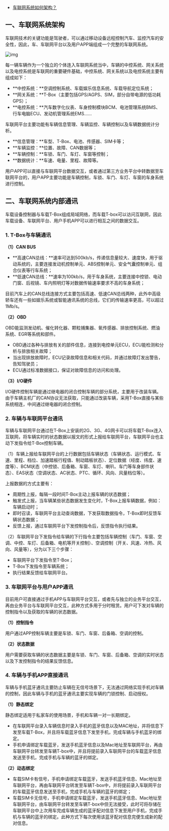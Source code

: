 - [车联网系统如何架构？](http://www.woshipm.com/pd/1296408.html)

## 一、车联网系统架构

车联网技术的关键功能是驾驶者，可以通过移动设备远程控制汽车、监控汽车的安全性，因此，车、车联网平台以及用户APP端组成一个完整的车联网系统。

![img](http://image.woshipm.com/wp-files/2018/08/x9DN5e4a2yTyrLFy0MBU.png)

每一辆车辆作为一个独立的个体连入车联网系统当中，车辆的中控系统、网关系统以及电控系统是车联网的重要硬件基础，中控系统、网关系统以及电控系统主要有组成如下：

- **中控系统：**空调控制系统、车载娱乐信息系统、车载导航定位系统；
- **网关系统：**T-Box（主要包括GPS/AGPS、SIM，部分自带电源的低功耗GPS）；
- **电控系统：**汽车数字化仪表、车身控制模块BCM、电池管理系统BMS、行车电脑ECU、发动机管理系统EMS……

车联网平台主要功能有车辆信息管理、车辆监控、车辆控制以及车辆数据统计分析。

- **信息管理：**车型、T-Box、电池、传感器、SIM卡等；
- **车辆监控：**位置、故障、CAN数据等；
- **车辆控制：**车锁、车门、车灯、车窗等控制；
- **数据统计：**车速、电量、里程、故障等。

用户APP可以直接与车联网平台数据交互，或者通过第三方业务平台中转数据至车联网平台的，用户APP主要功能是车辆控制，车锁、车门、车灯、车窗的车身系统进行控制。

## 二、车联网系统内部通讯

车载设备控制器与车载T-Box组成局域网络，而车载T-box可以访问互联网，因此车载设备、车联网平台、用户手机APP可以进行相互之间的数据交互。

### 1. T-Box与车辆通讯

**（1）CAN BUS**

- **高速CAN总线：**速率可达到500kb/s，传递信息量较大、速度快，用于驱动系统的，主要连接发动机控制单元、ABS控制单元、安全气囊控制单元、组合仪表等行车系统；
- **低速CAN总线：**速率为100kb/s，用于车身系统，主要连接中控锁、电动门窗、后视镜、车内照明灯等对数据传输速率要求不高的车身系统；

目前汽车上的CAN总线连接方式主要包括高速、低速CAN总线两种，此外中高级轿车还有一些如娱乐系统或智能通讯系统的总线，它们的传输速率更高，可以超过1Mb/s。

**（2）OBD**

OBD能监测发动机、催化转化器、颗粒捕集器、氧传感器、排放控制系统、燃油系统、EGR等系统和部件。

- OBD通过各种与排放有关的部件信息，连接到电控单元ECU，ECU能检测和分析与排放相关故障；
- 当出现排放故障时，ECU记录故障信息和相关代码，并通过故障灯发出警告，告知驾驶员；
- ECU通过标准数据接口，保证对故障信息的访问和处理。

**（3）I/O硬件**

I/O硬件控制车辆是通过继电器的闭合控制车辆的部分系统，主要用于改装车辆。由于车辆主机厂的CAN协议无法获取，只能通过改装车辆，采用T-Box直接与某些系统相连，中间通过继电器的闭合控制。

### 2. 车辆与车联网平台通讯

车辆与车联网平台通过在T-Box上安装的2G、3G、4G网卡可以将车载T-Box连入互联网，将车辆实时的状态数据以报文的形式上报给车联网平台，车联网平台也主动下发指令给T-Box控制车辆。

（1）车辆上报给车联网平台的上行数据包括车辆状态（车辆状态、运行模式、车速、里程、档位、加速踏板行程值、制动踏板状态）、定位数据（经度、纬度、速度等）、BCM状态（中控锁、后备箱、车窗、车灯、喇叭、车门等车身部件状态）、EAS状态（空调状态、AC状态、PTC、循环、风向、风量档位等）。

上报数据的方式主要有：

- 周期性上报，每隔一段时间T-Box主动上报车辆的状态数据；
- 触发式上报，当车辆某些状态数据发生变化时，T-Box上报车辆数据，例如：车辆启动时；
- 即时召读，车联网平台主动查询数据，下发获取数据指令，T-Box即时反馈车辆状态数据；
- 反馈上报，通过车联网平台下发控制指令后，反馈指令执行结果。

（2）车联网平台下发指令给车辆的下行指令主要包括车辆控制（车门、车窗、空调、中控、车灯、后备箱、电机等开关控制）、空调控制（开关、风速、冷热、风向、风量等），分为以下三个步骤：

- 车联网平台下发指令至T-Box；
- T-Box下发指令至车辆系统；
- 执行结果反馈给车联网平台。

### 3. 车联网平台与用户APP通讯

目前用户可直接通过手机APP与车联网平台交互，或者先与独立的业务平台交互，再由业务平台与车联网平台交互，此种方式多用于分时租赁。用户可下发对车辆的控制指令以及获取的车辆的状态数据。

**（1）控制指令**

用户通过APP控制车辆主要是车锁、车门、车窗、后备箱、空调的控制。

**（2）状态数据**

用户需要获取车辆的状态数据主要是车锁、车门、车窗、后备箱、空调的实时状态以及下发控制指令的结果反馈信息。

### 4. 车辆与手机APP直接通讯

车辆与手机蓝牙通讯主要防止车辆在无信号场景下，无法通过网络实现手机对车辆的控制，因此车辆与手机的蓝牙通讯主要实现车辆的门锁控制、启动授权。

**（1）静态绑定**

静态绑定适用于私家车的使用场景，手机和车辆一对一长期绑定。

- 在车联网平台录入车辆信息时录入手机的蓝牙信息以及MAC地址，并将信息下发至车载T-Box，并且将车载蓝牙信息下发至手机，完成车辆与手机蓝牙的绑定。
- 手机申请绑定车载蓝牙，发送手机蓝牙信息以及Mac地址至车联网平台，再由车联网平台转发至车辆T-box中，并且将提前录入车联网平台的车载蓝牙信息发送至手机，完成手机与车辆的蓝牙的绑定。

**（2）动态绑定**

- 车载SIM卡有信号，手机申请绑定车载蓝牙，发送手机蓝牙信息、Mac地址至车联网平台，再由车联网平台转发至车辆T-box中，并将提前录入车联网平台的车载蓝牙信息发送至手机，完成手机与车辆的蓝牙的绑定；
- 车载SIM卡无信号，手机申请绑定车载蓝牙，发送手机蓝牙信息、Mac地址至车联网平台，由车联网平台转发至车辆T-box中但无法接受，此时可将存储在车联网平台中上次用车完成车辆生成的蓝牙配对信息下发至用户手机，完成手机与车辆的蓝牙的绑定。此种方式下每次使用该蓝牙配对信息完便生成新的配对信息。